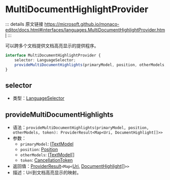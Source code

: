 # MultiDocumentHighlightProvider

<backTop />
        
::: details 原文链接
https://microsoft.github.io/monaco-editor/docs.html#interfaces/languages.MultiDocumentHighlightProvider.html
:::


可以跨多个文档提供文档高亮显示的提供程序。


```ts
interface MultiDocumentHighlightProvider {
    selector: LanguageSelector;
    provideMultiDocumentHighlights(primaryModel, position, otherModels, token): ProviderResult<Map<Uri, DocumentHighlight[]>>;
}
```

## selector
- 类型：[LanguageSelector](/api/languages/LanguageSelector.md)
## provideMultiDocumentHighlights
- 语法：`provideMultiDocumentHighlights(primaryModel, position, otherModels, token): ProviderResult<Map<Uri, DocumentHighlight[]>>`
- 参数：
  - `primaryModel`: [ITextModel](/api/editor/ITextModel.md)
  - `position`: [Position](/api/Position.md)
  - `otherModels`: [ITextModel](/api/editor/ITextModel.md)[]
  - `token`: [CancellationToken](/api/CancellationToken.md)
- 返回值：[ProviderResult](/api/languages/ProviderResult.md)`<Map<`[Uri](/api/Uri.md), [DocumentHighlight](/api/languages/DocumentHighlight.md)[]`>>`
- 描述：Uri到文档高亮显示的映射。